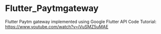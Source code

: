 # Flutter_Paytmgateway
Flutter Paytm gateway implemented using Google Flutter API
Code Tutorial:
https://www.youtube.com/watch?v=iVuSMZ5uMAE
